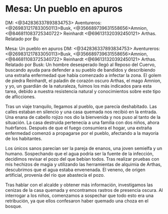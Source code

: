 # Mesa: ⁠Un pueblo en apuros
DM: <@342836337893834753> 
Aventureros: <@269831217833050113>Busk, <@356689739631558656>Amnion, <@846811083725340722> Reinhardt <@696131320392450121> Arthas.
Relatado por Bu

Mesa: ⁠Un pueblo en apuros
DM: <@342836337893834753> 
Aventureros: <@269831217833050113>Busk, <@356689739631558656>Amnion, <@846811083725340722> Reinhardt <@696131320392450121> Arthas.
Relatado por Busk:
Un hombre desesperado llegó al Reposo del Cuervo, buscando ayuda para defender a su pueblo de bandidos y describiendo una extraña enfermedad que había comenzado a infectar la zona. El golem de piedra Reinhardt, el paladín de corazón oscuro Arthas, el mago Amnion, y yo, un guardián de la naturaleza, fuimos los más indicados para esta tarea, debido a nuestra resistencia natural y conocimientos sobre este tipo de aflicciones.

Tras un viaje tranquilo, llegamos al pueblo, que parecía deshabitado. Las calles estaban en silencio y una casa quemada nos recibió en la entrada. Una enana de cabello rojizo nos dio la bienvenida y nos puso al tanto de la situación. La casa destruida pertenecía a una familia con dos niños, ahora huérfanos. Después de que el fuego consumiera el hogar, una extraña enfermedad comenzó a propagarse por el pueblo, afectando a la mayoría de los habitantes.

Los únicos sanos parecían ser la pareja de enanos, una joven semielfa y un humano. Sospechando que el agua podría ser la fuente de la infección, decidimos revisar el pozo del que bebían todos. Tras realizar pruebas con mis hechizos de magia y utilizando las herramientas de alquimia de Arthas, descubrimos que el agua estaba envenenada. El veneno, de origen artificial, provenía del río que abastecía el pozo.

Tras hablar con el alcalde y obtener más información, investigamos las cenizas de la casa quemada y encontramos rastros de presencia oscura. Al interrogar a los niños, comenzamos a sospechar que todo esto era una retribución, ya que ellos confesaron haber quemado una choza en el bosque.

